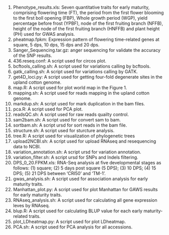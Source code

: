 1. Phenotype_results.xls: Seven quantitative traits for early maturity, comprising flowering time (FT), the period from the first flower blooming to the first boll opening (FBP), Whole growth period (WGP), yield percentage before frost (YPBF), node of the first fruiting branch (NFFB), height of the node of the first fruiting branch (HNFFB) and plant height (PH) used for GWAS analysis. 
2. pheatmap.fpkm: Expression pattern of flowering time-related genes at square, 5 dps, 10 dps, 15 dps and 20 dps.
3. Sanger_Sequencing.tar.gz: anger sequencing for validate the accuracy of the SNP results.
4. 436.reseq.conf: A script used for circos plot.
5. bcftools_calling.sh: A script used for variations calling by bcftools.
6. gatk_calling.sh: A script used for variations calling by GATK.
7. get4D_loci.py: A script used for getting four-fold degenerate sites in the upland cotton genome.
8. map.R: A script used for plot world map in the Figure 1.
9. mapping.sh: A script used for reads mapping in the  upland cotton genome.
10. markdup.sh: A script used for mark duplication in the bam files.
11. pca.R: A script used for PCA plot.
12. readsQC.sh: A script used for raw reads quailty control.
13. sam2bam.sh: A script used for convert sam to bam.
14. sortbam.sh: A script ursd for sort reads in the bam file.
15. structure.sh: A script used for sturcture analysis.
16. tree.R: A script used for visualization of phylogenetic trees
17. upload2NCBI.sh: A script used for upload RNAseq and resequencing data to NCBI.
18. variation_annotation.sh:  A script ursd for variation annotation.
19. variation_filter.sh: A script ursd for SNPs and Indels filtering.
20. DPS_0_20.FPKM.xls: RNA-Seq analysis at five developmental stages as follows: (1) square; (2) 5 days post square (5 DPS); (3) 10 DPS; (4) 15 DPS; (5) 21 DPS between ‘CRI50’ and ‘TM-1’.
21. gwas_analysis.sh: A script used for association analysis for early maturity traits.
22. Manhattan_plot.py: A script used for plot Manhattan for GAWS results for early maturity traits.
23. RNAseq_analysis.sh: A script used for calculating all gene expression leves by RNAseq.
24. blup.R: A script used for calculating BLUP value for each early maturity-related traits.
25. plot_LDheatmap.py: A script used for plot LDheatmap.
26. PCA.sh: A script used for PCA analysis for all accessions.
